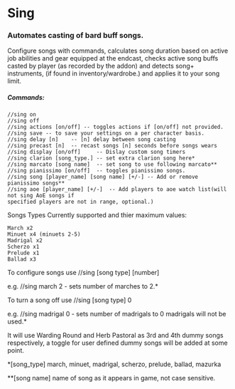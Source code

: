 # Sing
### Automates casting of bard buff songs.

Configure songs with commands, calculates song duration based on active job abilities and gear equipped 
at the endcast, checks active song buffs casted by player (as recorded by the addon) and detects song+ 
instruments, (if found in inventory/wardrobe.) and applies it to your song limit.

##### Commands:

	//sing on
	//sing off
	//sing actions [on/off]	-- toggles actions if [on/off] not provided.
	//sing save -- to save your settings on a per character basis.
	//sing delay [n]	-- [n] delay between song casting
	//sing precast [n] 	-- recast songs [n] seconds before songs wears
	//sing display [on/off]		-- Dislay custom song timers
	//sing clarion [song_type.] -- set extra clarion song here*
	//sing marcato [song name]  -- set song to use following marcato**
	//sing pianissimo [on/off]	-- toggles pianissimo songs.
	//sing song [player_name] [song name] [+/-]	-- Add or remove pianissimo songs**
	//sing aoe [player_name] [+/-]	-- Add players to aoe watch list(will not sing AoE songs if 
	specified players are not in range, optional.)

Songs Types Currently supported and thier maximum values:
 
	March x2
	Minuet x4 (minuets 2-5)
	Madrigal x2
	Scherzo x1
	Prelude x1
	Ballad x3
 
To configure songs use //sing [song type] [number] 

e.g. //sing march 2 - sets number of marches to 2.*

To turn a song off use //sing [song type] 0

e.g. //sing madrigal 0 - sets number of madrigals to 0 madrigals will not be used.*

It will use Warding Round and Herb Pastoral as 3rd and 4th dummy songs respectively,
a toggle for user defined dummy songs will be added at some point.

*[song_type] march, minuet, madrigal, scherzo, prelude, ballad, mazurka

**[song name] name of song as it appears in game, not case sensitive.

